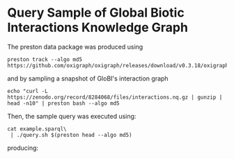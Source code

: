 # Query Sample of Global Biotic Interactions Knowledge Graph

The preston data package was produced using

~~~
preston track --algo md5 https://github.com/oxigraph/oxigraph/releases/download/v0.3.18/oxigraph_server_v0.3.18_x86_64_linux_gnu
~~~

and by sampling a snapshot of GloBI's interaction graph 

~~~
echo "curl -L https://zenodo.org/record/8284068/files/interactions.nq.gz | gunzip | head -n10" | preston bash --algo md5
~~~

Then, the sample query was executed using:

~~~
cat example.sparql\
 | ./query.sh $(preston head --algo md5)
~~~

producing:

~~~
